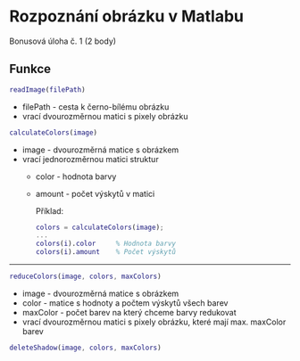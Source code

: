 
# Rozpoznání obrázku v Matlabu

Bonusová úloha č. 1 (2 body)


## Funkce
```matlab
readImage(filePath)
```
- filePath - cesta k černo-bílému obrázku
- vrací dvourozměrnou matici s pixely obrázku
```matlab
calculateColors(image)
```
- image - dvourozměrná matice s obrázkem
- vrací jednorozměrnou matici struktur
    - color - hodnota barvy
    - amount - počet výskytů v matici

        Příklad:
        ```matlab
        colors = calculateColors(image);
        ...
        colors(i).color     % Hodnota barvy
        colors(i).amount    % Počet výskytů
        ```
___

```matlab
reduceColors(image, colors, maxColors)
```
- image - dvourozměrná matice s obrázkem
- color - matice s hodnoty a počtem výskytů všech barev
- maxColor - počet barev na který chceme barvy redukovat
- vrací dvourozměrnou matici s pixely obrázku, které mají max. maxColor barev

```matlab
deleteShadow(image, colors, maxColors)
```
